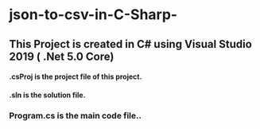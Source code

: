 # json-to-csv-in-C-Sharp-
## This Project is created in C# using Visual Studio 2019 ( .Net 5.0 Core)

#### .csProj is the project file of this project.
#### .sln is the solution file.

### Program.cs is the main code file.. 
